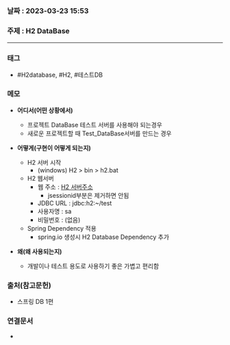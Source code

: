 ### 날짜 : 2023-03-23 15:53
### 주제 : H2 DataBase
---
### 태그
* #H2database, #H2, #테스트DB

### 메모
* **어디서(어떤 상황에서)**
	* 프로젝트 DataBase 테스트 서버를 사용해야 되는경우 
	* 새로운 프로젝트할 때 Test_DataBase서버를 만드는 경우
	
* **어떻게(구현이 어떻게 되는지)**
	* H2 서버 시작
		* (windows) H2 > bin > h2.bat
	* H2 웹서버 
		* 웹 주소    :  [H2 서버주소](http://localhost:8082/login.jsp?jsessionid=ace10efd7984edb62ee32184dab1e930)
			* jsessionid부분은 제거하면 안됨
		* JDBC URL : jdbc:h2:~/test
		* 사용자명  : sa
		* 비밀번호  : (없음)
	* Spring Dependency 적용
		* spring.io 생성시 H2 Database Dependency 추가

* **왜(왜 사용되는지)**
	* 개발이나 테스트 용도로 사용하기 좋은 가볍고 편리함

### 출처(참고문헌)
-  스프링 DB 1편

### 연결문서
- 